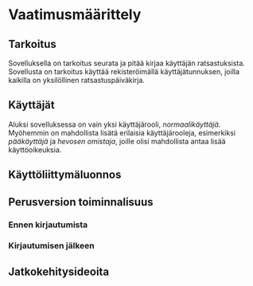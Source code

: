 # Vaatimusmäärittely

## Tarkoitus
Sovelluksella on tarkoitus seurata ja pitää kirjaa käyttäjän ratsastuksista. Sovellusta on tarkoitus käyttää rekisteröimällä käyttäjätunnuksen, joilla kaikilla on yksilöllinen ratsastuspäiväkirja.

## Käyttäjät
Aluksi sovelluksessa on vain yksi käyttäjärooli, _normaalikäyttäjä_. Myöhemmin on mahdollista lisätä erilaisia käyttäjärooleja, esimerkiksi _pääkäyttäjä_ ja _hevosen omistaja_, joille olisi mahdollista antaa lisää käyttöoikeuksia.

## Käyttöliittymäluonnos

## Perusversion toiminnalisuus
  ### Ennen kirjautumista
  
  ### Kirjautumisen jälkeen

## Jatkokehitysideoita
